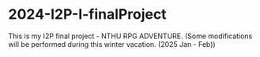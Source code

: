 # 2024-I2P-I-finalProject
 This is my I2P final project - NTHU RPG ADVENTURE. (Some modifications will be performed during this winter vacation. (2025 Jan - Feb))
